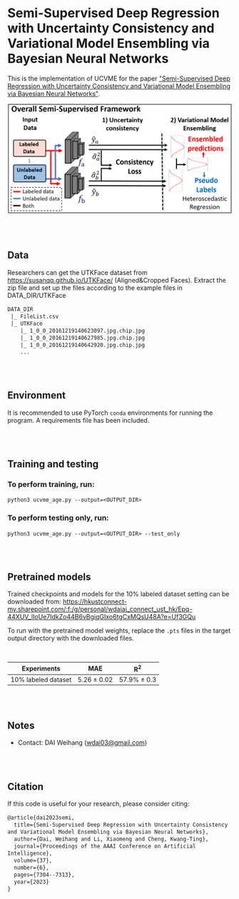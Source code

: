 
# Semi-Supervised Deep Regression with Uncertainty Consistency and Variational Model Ensembling via Bayesian Neural Networks



This is the implementation of UCVME for the paper ["Semi-Supervised Deep Regression with Uncertainty Consistency and Variational Model Ensembling via Bayesian Neural Networks"]().

![UCVME](intro_aaai_v4.PNG)

<br />
<br />

## Data

Researchers can get the UTKFace dataset from https://susanqq.github.io/UTKFace/ (Aligned&Cropped Faces). Extract the zip file and set up the files according to the example files in DATA_DIR/UTKFace

```
DATA_DIR
 |_ FileList.csv
 |_ UTKFace
    |_ 1_0_0_20161219140623097.jpg.chip.jpg
    |_ 1_0_0_20161219140627985.jpg.chip.jpg
    |_ 1_0_0_20161219140642920.jpg.chip.jpg
    ...
```




<br />
<br />

## Environment

It is recommended to use PyTorch `conda` environments for running the program. A requirements file has been included. 

<br />
<br />

## Training and testing


### To perform training, run:

```
python3 ucvme_age.py --output=<OUTPUT_DIR> 
```


### To perform testing only, run:

```
python3 ucvme_age.py --output=<OUTPUT_DIR> --test_only
```


<br />
<br />



## Pretrained models

Trained checkpoints and models for the 10% labeled dataset setting can be downloaded from:
https://hkustconnect-my.sharepoint.com/:f:/g/personal/wdaiaj_connect_ust_hk/Epq-44XUV_lIoUe7IdkZo44B6vBgiqGIxo6tgCxMQsU48A?e=Uf3GQu 




To run with the pretrained model weights, replace the `.pts` files in the target output directory with the downloaded files. 

<br />

|  Experiments         | MAE   | R<sup>2</sup>   |
| ---------- | :-----------:  | :-----------: |
| 10% labeled dataset    | 5.26  &plusmn; 0.02  | 57.9%	&plusmn;  0.3 |

<br />
<br />

## Notes
* Contact: DAI Weihang (wdai03@gmail.com)
<br />
<br />

## Citation
If this code is useful for your research, please consider citing:


```
@article{dai2023semi,
  title={Semi-Supervised Deep Regression with Uncertainty Consistency and Variational Model Ensembling via Bayesian Neural Networks},
  author={Dai, Weihang and Li, Xiaomeng and Cheng, Kwang-Ting},
  journal={Proceedings of the AAAI Conference on Artificial Intelligence},
  volume={37},
  number={6},
  pages={7304--7313},
  year={2023}
}

```